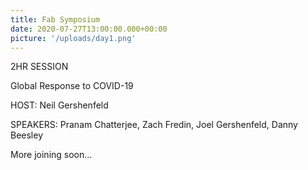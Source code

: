 ```yaml
---
title: Fab Symposium
date: 2020-07-27T13:00:00.000+00:00
picture: '/uploads/day1.png'
---
```


2HR SESSION


Global Response to COVID-19


HOST: Neil Gershenfeld 

SPEAKERS: Pranam Chatterjee, Zach Fredin, Joel Gershenfeld, Danny Beesley

More joining soon...

